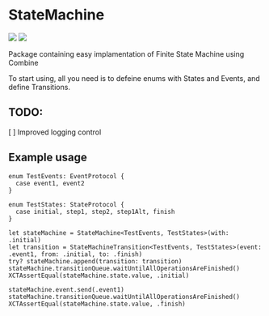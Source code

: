 # StateMachine
[![](https://img.shields.io/endpoint?url=https%3A%2F%2Fswiftpackageindex.com%2Fapi%2Fpackages%2Fsergejs%2FStateMachine%2Fbadge%3Ftype%3Dswift-versions)](https://swiftpackageindex.com/sergejs/StateMachine)
[![](https://img.shields.io/endpoint?url=https%3A%2F%2Fswiftpackageindex.com%2Fapi%2Fpackages%2Fsergejs%2FStateMachine%2Fbadge%3Ftype%3Dplatforms)](https://swiftpackageindex.com/sergejs/StateMachine)

Package containing easy implamentation of Finite State Machine using Combine

To start using, all you need is to defeine enums with States and Events, and define Transitions. 

## TODO:

[  ] Improved logging control

## Example usage

    enum TestEvents: EventProtocol {
      case event1, event2
    }
    
    enum TestStates: StateProtocol {
      case initial, step1, step2, step1Alt, finish
    }
    
    let stateMachine = StateMachine<TestEvents, TestStates>(with: .initial)
    let transition = StateMachineTransition<TestEvents, TestStates>(event: .event1, from: .initial, to: .finish)
    try? stateMachine.append(transition: transition)
    stateMachine.transitionQueue.waitUntilAllOperationsAreFinished()
    XCTAssertEqual(stateMachine.state.value, .initial)
    
    stateMachine.event.send(.event1)
    stateMachine.transitionQueue.waitUntilAllOperationsAreFinished()
    XCTAssertEqual(stateMachine.state.value, .finish)


